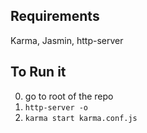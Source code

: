 Requirements
---
Karma, Jasmin, http-server


To Run it
---
0. go to root of the repo
0. `http-server -o`
0. `karma start karma.conf.js`